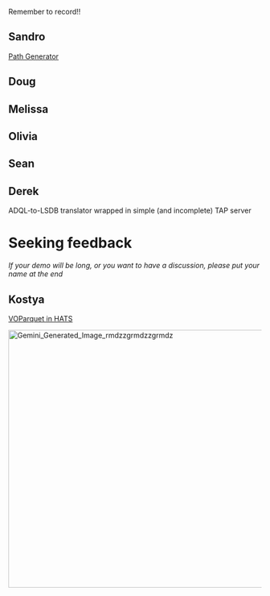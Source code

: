 Remember to record!!

## Sandro

[Path Generator](path_generator.ipynb)

## Doug

## Melissa

## Olivia

## Sean

## Derek

ADQL-to-LSDB translator wrapped in simple (and incomplete) TAP server

# Seeking feedback

_If your demo will be long, or you want to have a discussion, please put your name at the end_

## Kostya

[VOParquet in HATS](VOTable-example-for-hats.ipynb)

<img width="512" height="512" alt="Gemini_Generated_Image_rmdzzgrmdzzgrmdz" src="https://github.com/user-attachments/assets/a55e1272-b9e4-4cec-a2ae-24c72b2b50b8" />
